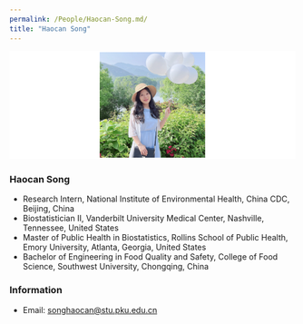 ```yaml
---
permalink: /People/Haocan-Song.md/
title: "Haocan Song"
---
```


![](../_pages/shc.png)
### Haocan Song
* Research Intern, National Institute of Environmental Health, China CDC, Beijing, China
* Biostatistician II, Vanderbilt University Medical Center, Nashville, Tennessee, United States
* Master of Public Health in Biostatistics, Rollins School of Public Health, Emory University, Atlanta, Georgia, United States
* Bachelor of Engineering in Food Quality and Safety, College of Food Science, Southwest University, Chongqing, China 

### Information

* Email: <songhaocan@stu.pku.edu.cn>